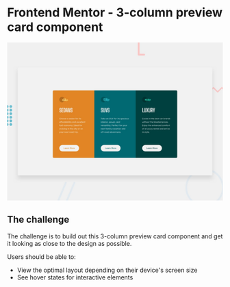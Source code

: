 # Frontend Mentor - 3-column preview card component

![Design preview for the 3-column preview card component coding challenge](./design/desktop-preview.jpg)

## The challenge

The challenge is to build out this 3-column preview card component and get it looking as close to the design as possible.

Users should be able to:

-   View the optimal layout depending on their device's screen size
-   See hover states for interactive elements
